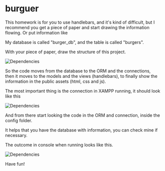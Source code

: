 # burguer

This homework is for you to use handlebars, and it's kind of difficult, but I recommend you get a piece of paper and start drawing the information flowing. Or put information like

My database is called "burger_db", and the table is called "burgers".

With your piece of paper, draw the structure of this project.

![Dependencies](assets/images/readme3.PNG)

So the code moves from the database to the ORM and the connections, then it moves to the models and the views (handlebars), to finally show the information in the public assets (html, css and js).

The most important thing is the connection in XAMPP running, it should look like this

![Dependencies](assets/images/readme1.PNG)

And from there start looking the code in the ORM and connection, inside the config folder.

It helps that you have the database with information, you can check mine if necessary.

The outcome in console when running looks like this.

![Dependencies](assets/images/readme2.PNG)

Have fun!